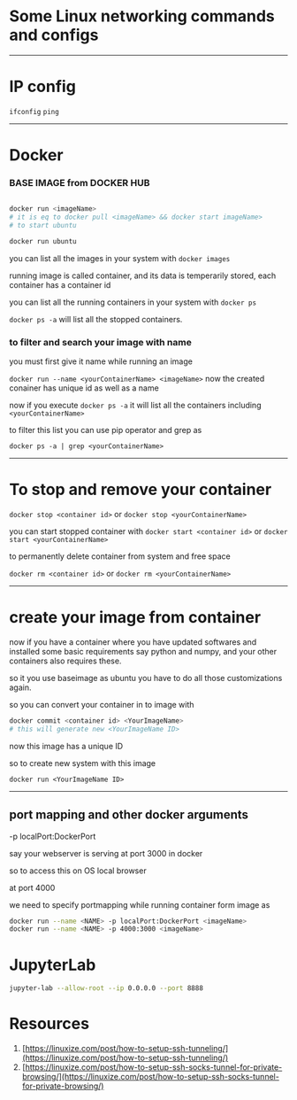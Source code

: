 # Some Linux networking commands and configs

---

# IP config

`ifconfig`
`ping`

---

# Docker

### BASE IMAGE from DOCKER HUB

```bash

docker run <imageName>
# it is eq to docker pull <imageName> && docker start imageName>
# to start ubuntu

docker run ubuntu

```

you can list all the images in your system with `docker images`

running image is called container, and its data is temperarily stored,
each container has a container id

you can list all the running containers in your system with `docker ps`

`docker ps -a` will list all the stopped containers.

### to filter and search your image with name

you must first give it name while running an image

`docker run --name <yourContainerName> <imageName>`
now the created conainer has unique id as well as a name

now if you execute `docker ps -a` it will list all the containers including `<yourContainerName>`

to filter this list you can use pip operator and grep as

`docker ps -a | grep <yourContainerName>`

---

# To stop and remove your container

`docker stop <container id>` or
`docker stop <yourContainerName>`

you can start stopped container with
`docker start <container id>` or
`docker start <yourContainerName>`

to permanently delete container from system and free space

`docker rm <container id>` or
`docker rm <yourContainerName>`

---

# create your image from container

now if you have a container where you have updated softwares and installed some basic requirements say python and numpy, and your other containers also requires these.

so it you use baseimage as ubuntu you have to do all those customizations again.

so you can convert your container in to image
with

```bash
docker commit <container id> <YourImageName>
# this will generate new <YourImageName ID>
```

now this image has a unique ID

so to create new system with this image

`docker run <YourImageName ID>`

---

## port mapping and other docker arguments

-p localPort:DockerPort

say your webserver is serving at port 3000 in docker

so to access this on OS local browser

at port 4000

we need to specify portmapping while running container form image as

```bash
docker run --name <NAME> -p localPort:DockerPort <imageName>
docker run --name <NAME> -p 4000:3000 <imageName>
```

# JupyterLab

```bash
jupyter-lab --allow-root --ip 0.0.0.0 --port 8888
```

# Resources

1. [https://linuxize.com/post/how-to-setup-ssh-tunneling/](https://linuxize.com/post/how-to-setup-ssh-tunneling/)
2. [https://linuxize.com/post/how-to-setup-ssh-socks-tunnel-for-private-browsing/](https://linuxize.com/post/how-to-setup-ssh-socks-tunnel-for-private-browsing/)
